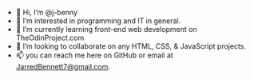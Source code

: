 - 👋 Hi, I’m @j-benny
- 👀 I’m interested in programming and IT in general. 
- 🌱 I’m currently learning front-end web development on TheOdinProject.com
- 💞️ I’m looking to collaborate on any HTML, CSS, & JavaScript projects. 
- 📫 you can reach me here on GitHub or email at JarredBennett7@gmail.com.

<!---
j-benny/j-benny is a ✨ special ✨ repository because its `README.md` (this file) appears on your GitHub profile.
You can click the Preview link to take a look at your changes.
--->
